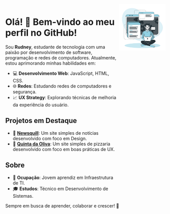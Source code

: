 <div style="display: flex; align-items: top;">
<div>

# Olá! 👋 Bem-vindo ao meu perfil no GitHub!

Sou **Rudney**, estudante de tecnologia com uma paixão por desenvolvimento de software, programação e redes de computadores. Atualmente, estou aprimorando minhas habilidades em:

- 💻 **Desenvolvimento Web**: JavaScript, HTML, CSS.
- 🌐 **Redes**: Estudando redes de computadores e segurança.
- 📈 **UX Strategy**: Explorando técnicas de melhoria da experiência do usuário.

## Projetos em Destaque

- 📰 **[Newsquill](https://newsquill.netlify.app/)**: Um site simples de notícias desenvolvido com foco em Design.
- 🍕 **[Quinta da Oliva](https://rudneyviana.github.io/redesign-pizzaria)**: Um site simples de pizzaria desenvolvido com foco em boas práticas de UX.

## Sobre
- 💼 **Ocupação**: Jovem aprendiz em Infraestrutura de TI.
- 🎓 **Estudos**: Técnico em Desenvolvimento de Sistemas.

Sempre em busca de aprender, colaborar e crescer! 🚀

</div>

<div style="width: 100%;">
<img src="./ilustracao.png" style="width: 100%;">
</div>

</div>
